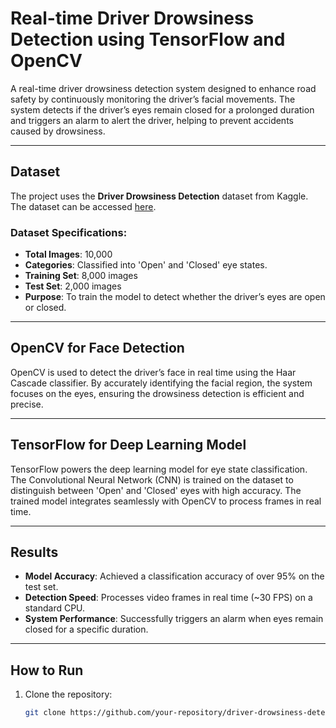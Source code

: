 # Real-time Driver Drowsiness Detection using TensorFlow and OpenCV

A real-time driver drowsiness detection system designed to enhance road safety by continuously monitoring the driver’s facial movements. The system detects if the driver’s eyes remain closed for a prolonged duration and triggers an alarm to alert the driver, helping to prevent accidents caused by drowsiness.

---

## Dataset

The project uses the **Driver Drowsiness Detection** dataset from Kaggle. The dataset can be accessed [here](https://www.kaggle.com/datasets/ismailnasri20/driver-drowsiness-dataset-ddd?resource=download-directory).

### Dataset Specifications:
- **Total Images**: 10,000
- **Categories**: Classified into 'Open' and 'Closed' eye states.
- **Training Set**: 8,000 images
- **Test Set**: 2,000 images
- **Purpose**: To train the model to detect whether the driver’s eyes are open or closed.

---

## OpenCV for Face Detection

OpenCV is used to detect the driver’s face in real time using the Haar Cascade classifier. By accurately identifying the facial region, the system focuses on the eyes, ensuring the drowsiness detection is efficient and precise.

---

## TensorFlow for Deep Learning Model

TensorFlow powers the deep learning model for eye state classification. The Convolutional Neural Network (CNN) is trained on the dataset to distinguish between 'Open' and 'Closed' eyes with high accuracy. The trained model integrates seamlessly with OpenCV to process frames in real time.

---

## Results

- **Model Accuracy**: Achieved a classification accuracy of over 95% on the test set.
- **Detection Speed**: Processes video frames in real time (~30 FPS) on a standard CPU.
- **System Performance**: Successfully triggers an alarm when eyes remain closed for a specific duration.

---

## How to Run

1. Clone the repository:
   ```bash
   git clone https://github.com/your-repository/driver-drowsiness-detection.git
